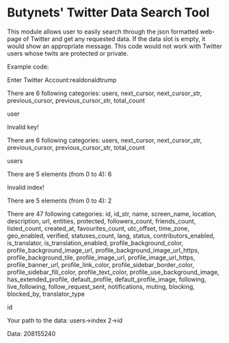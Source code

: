# Butynets' Twitter Data Search Tool

 This module allows user to easily search through the json formatted web-page of Twitter and get any requested data. If the data slot
 is empty, it would show an appropriate message. This code would not work with Twitter users whose twits are protected or private.
 
 Example code:
 
 Enter Twitter Account:realdonaldtrump
 
 There are 6 following categories: users, next_cursor, next_cursor_str, previous_cursor, previous_cursor_str, total_count
 
 user

Invalid key!

There are 6 following categories: users, next_cursor, next_cursor_str, previous_cursor, previous_cursor_str, total_count

users

There are 5 elements (from 0 to 4): 6

Invalid index!

There are 5 elements (from 0 to 4): 2

There are 47 following categories: id, id_str, name, screen_name, location, description, url, entities, protected, followers_count, friends_count, listed_count, created_at, favourites_count, utc_offset, time_zone, geo_enabled, verified, statuses_count, lang, status, contributors_enabled, is_translator, is_translation_enabled, profile_background_color, profile_background_image_url, profile_background_image_url_https, profile_background_tile, profile_image_url, profile_image_url_https, profile_banner_url, profile_link_color, profile_sidebar_border_color, profile_sidebar_fill_color, profile_text_color, profile_use_background_image, has_extended_profile, default_profile, default_profile_image, following, live_following, follow_request_sent, notifications, muting, blocking, blocked_by, translator_type

id

Your path to the data: users->index 2->id

Data: 208155240